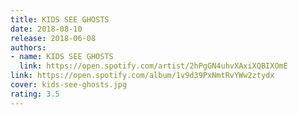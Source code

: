 ```yaml
---
title: KIDS SEE GHOSTS
date: 2018-08-10
release: 2018-06-08
authors:
- name: KIDS SEE GHOSTS
  link: https://open.spotify.com/artist/2hPgGN4uhvXAxiXQBIXOmE
link: https://open.spotify.com/album/1v9d39PxNmtRvYWw2ztydx
cover: kids-see-ghosts.jpg
rating: 3.5
---
```

